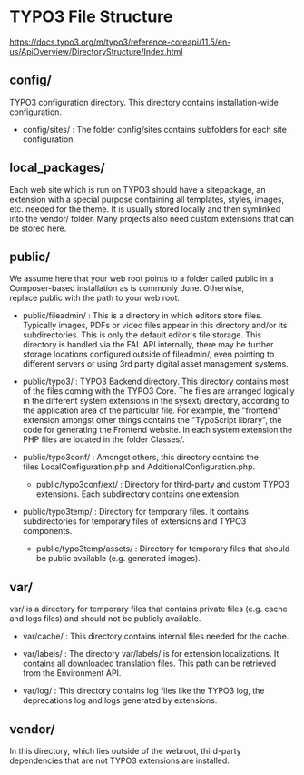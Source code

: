 # TYPO3 File Structure
https://docs.typo3.org/m/typo3/reference-coreapi/11.5/en-us/ApiOverview/DirectoryStructure/Index.html 
	
## config/ 
TYPO3 configuration directory. This directory contains installation-wide configuration.

- config/sites/ : The folder config/sites contains subfolders for each site configuration.

## local_packages/ 
Each web site which is run on TYPO3 should have a sitepackage, an extension with a special purpose containing all templates, styles, images, etc. needed for the theme. It is usually stored locally and then symlinked into the vendor/ folder. Many projects also need custom extensions that can be stored here.

## public/ 
We assume here that your web root points to a folder called public in a Composer-based installation as is commonly done. Otherwise, replace public with the path to your web root.

- public/fileadmin/ : This is a directory in which editors store files. Typically images, PDFs or video files appear in this directory and/or its subdirectories. This is only the default editor's file storage. This directory is handled via the FAL API internally, there may be further storage locations configured outside of fileadmin/, even pointing to different servers or using 3rd party digital asset management systems.

- public/typo3/ : TYPO3 Backend directory. This directory contains most of the files coming with the TYPO3 Core. The files are arranged logically in the different system extensions in the sysext/ directory, according to the application area of the particular file. For example, the "frontend" extension amongst other things contains the "TypoScript library", the code for generating the Frontend website. In each system extension the PHP files are located in the folder Classes/.

- public/typo3conf/ : Amongst others, this directory contains the files LocalConfiguration.php and AdditionalConfiguration.php.
  - public/typo3conf/ext/ : Directory for third-party and custom TYPO3 extensions. Each subdirectory contains one extension.

- public/typo3temp/ : Directory for temporary files. It contains subdirectories for temporary files of extensions and TYPO3 components.
  - public/typo3temp/assets/ : Directory for temporary files that should be public available (e.g. generated images).

## var/ 
var/ is a directory for temporary files that contains private files (e.g. cache and logs files) and should not be publicly available.

- var/cache/ : This directory contains internal files needed for the cache.

- var/labels/ : The directory var/labels/ is for extension localizations. It contains all downloaded translation files. This path can be retrieved from the Environment API.

- var/log/ : This directory contains log files like the TYPO3 log, the deprecations log and logs generated by extensions.

## vendor/ 
In this directory, which lies outside of the webroot, third-party dependencies that are not TYPO3 extensions are installed.
